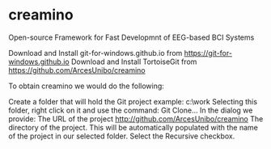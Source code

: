 # creamino
Open-source Framework for Fast Developmnt of EEG-based BCI Systems

Download and Install git-for-windows.github.io from https://git-for-windows.github.io
Download and Install TortoiseGit from https://github.com/ArcesUnibo/creamino

To obtain creamino we would do the following:

Create a folder that will hold the Git project
example: c:\work
Selecting this folder, right click on it and use the command: Git Clone...
In the dialog we provide:
The URL of the project http://github.com/ArcesUnibo/creamino
The directory of the project. This will be automatically populated with the name of the project in our selected folder.
Select the Recursive checkbox.
